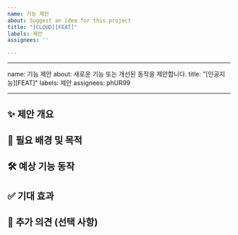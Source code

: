 ```yaml
---
name: 기능 제안
about: Suggest an idea for this project
title: "[CLOUD][FEAT]"
labels: 제안
assignees: ''

---
```


---
name: 기능 제안
about: 새로운 기능 또는 개선된 동작을 제안합니다.
title: "[인공지능][FEAT]"
labels: 제안
assignees: phUR99

---

## ✨ 제안 개요

<!-- 어떤 기능을 제안하고 싶은지 간단히 설명해 주세요. -->

## 📌 필요 배경 및 목적

<!-- 이 기능이 왜 필요한지, 어떤 문제를 해결하려는지 설명해 주세요. 사용자 입장에서 설명하면 좋아요. -->

## 🛠 예상 기능 동작

<!-- 기능이 어떤 방식으로 동작해야 하는지 구체적으로 설명해 주세요. UI, API, 동작 흐름 등 -->

## ✅ 기대 효과

<!-- 이 기능을 구현함으로써 어떤 효과가 기대되는지 적어주세요. -->

## 💬 추가 의견 (선택 사항)

<!-- 참고할 만한 링크, 유사 사례, 관련 논의가 있다면 작성해 주세요. -->
